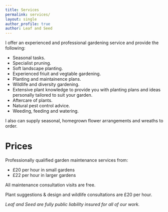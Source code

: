 ```yaml
---
title: Services
permalink: services/
layout: single
author_profile: true
author: Leaf and Seed
---
```

I offer an experienced and professional gardening service and provide the following:

  * Seasonal tasks.
  * Specialist pruning.
  * Soft landscape planting.
  * Experienced friuit and vegtable gardening.
  * Planting and maintainence plans.
  * Wildlife and diversity gardening.
  * Extensive plant knowledge to provide you with planting plans and ideas personally tailored to suit your garden.
  * Aftercare of plants.
  * Natural pest control advice.
  * Weeding, feeding and watering.

I also can supply seasonal, homegrown flower arrangements and wreaths to order.

# Prices
Professionally qualified garden maintenance services from:

* £20 per hour in small gardens
* £22 per hour in larger gardens

All maintenance consultation visits are free.

Plant suggestions & design and wildlife consultations are £20 per hour.

*Leaf and Seed are fully public liability insured for all of our work.*

